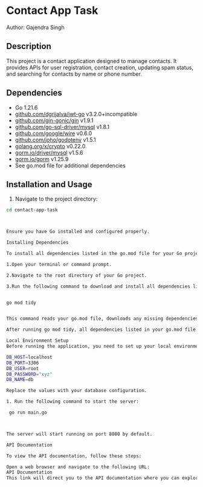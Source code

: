 # Contact App Task

Author: Gajendra Singh

## Description
This project is a contact application designed to manage contacts. It provides APIs for user registration, contact creation, updating spam status, and searching for contacts by name or phone number.

## Dependencies
- Go 1.21.6
- [github.com/dgrijalva/jwt-go](https://github.com/dgrijalva/jwt-go) v3.2.0+incompatible
- [github.com/gin-gonic/gin](https://github.com/gin-gonic/gin) v1.9.1
- [github.com/go-sql-driver/mysql](https://github.com/go-sql-driver/mysql) v1.8.1
- [github.com/google/wire](https://github.com/google/wire) v0.6.0
- [github.com/joho/godotenv](https://github.com/joho/godotenv) v1.5.1
- [golang.org/x/crypto](https://golang.org/x/crypto) v0.22.0
- [gorm.io/driver/mysql](https://gorm.io/driver/mysql) v1.5.6
- [gorm.io/gorm](https://gorm.io/gorm) v1.25.9
- See go.mod file for additional dependencies

## Installation and Usage
1. Navigate to the project directory:

```bash
cd contact-app-task



Ensure you have Go installed and configured properly.

Installing Dependencies

To install all dependencies listed in the go.mod file for your Go project, follow these steps:

1.Open your terminal or command prompt.

2.Navigate to the root directory of your Go project.

3.Run the following command to download and install all dependencies listed in the go.mod file:


go mod tidy


This command reads your go.mod file, downloads any missing dependencies, and removes any dependencies that are no longer used by your project. It also updates the go.sum file to reflect the changes.

After running go mod tidy, all dependencies listed in your go.mod file should be installed in your project.

Local Environment Setup
Before running the application, you need to set up your local environment variables by creating a .env file in the project root directory. Add the following configuration to the .env file:

DB_HOST=localhost
DB_PORT=3306
DB_USER=root
DB_PASSWORD="xyz"
DB_NAME=db

Replace the values with your database configuration.

1. Run the following command to start the server:

 go run main.go



The server will start running on port 8080 by default.

API Documentation

To view the API documentation, follow these steps:

Open a web browser and navigate to the following URL:
API Documentation
This link will direct you to the API documentation where you can explore and test the available APIs.


